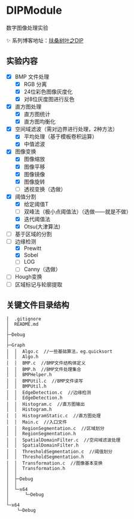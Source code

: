 # DIPModule

数字图像处理实验

:sparkles: 系列博客地址：[扶桑树叶之DIP](http://blog.scarboroughcoral.top/tags/DIP/)


## 实验内容

- [x] BMP 文件处理
  - [x] RGB 分离
  - [x] 24位彩色图像灰度化
  - [x] 对8位灰度图进行反色
- [x] 直方图处理
  - [x] 直方图统计
  - [x] 直方图均衡化
- [x] 空间域滤波（需对边界进行处理，2种方法）
  - [x] 平均处理（基于模板卷积运算）
  - [x] 中值滤波
- [x] 图像变换
  - [x] 图像缩放
  - [x] 图像平移
  - [x] 图像镜像
  - [x] 图像旋转
  - [ ] 透视变换（选做）
- [x] 阈值分割
  - [x]  给定阈值T
  - [ ] 双峰法（极小点阈值法）（选做——就是不做）
  - [x]  迭代阈值法
  - [x]  Otsu(大津算法)
- [ ] 基于区域的分割
- [ ] 边缘检测
  - [x] Prewitt
  - [x] Sobel
  - [ ] LOG
  - [ ] Canny（选做）
- [ ] Hough变换
- [ ] 区域标记与轮廓提取

## 关键文件目录结构

```
│  .gitignore
│  README.md
│
├─Debug
│
├─Graph
│  │  Algo.c  //一些基础算法，eg.quicksort
│  │  Algo.h
│  │  BMP.c  //BMP文件结构体定义
│  │  BMP.h  //BMP文件处理集合
│  │  BMPHelper.h
│  │  BMPUtil.c  //BMP文件读写
│  │  BMPUtil.h
│  │  EdgeDetection.c  //边缘检测
│  │  EdgeDetection.h
│  │  Histogram.c  //直方图输出
│  │  Histogram.h
│  │  HistogramStatic.c  //直方图处理
│  │  Main.c  //入口文件
│  │  RegionSegmentation.c  //区域划分
│  │  RegionSegmentation.h
│  │  SpatialDomainFilter.c  //空间域滤波处理
│  │  SpatialDomainFilter.h
│  │  ThresholdSegmentation.c  //阈值划分
│  │  ThresholdSegmentation.h
│  │  Transformation.c  //图像基本变换
│  │  Transformation.h
│  │
│  ├─Debug
│  │
│  └─x64
│      └─Debug
│
└─x64
    └─Debug
```
